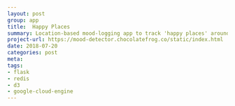 ```yaml
---
layout: post
group: app
title:  Happy Places
summary: Location-based mood-logging app to track 'happy places' around your city. Built with Bootstrap, jQuery, Flask and Redis. Uses geospatial capabilities of Redis.
project-url: https://mood-detector.chocolatefrog.co/static/index.html
date: 2018-07-20
categories: post
meta: 
tags: 
- flask
- redis
- d3
- google-cloud-engine
---
```

